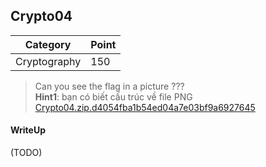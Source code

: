 ## Crypto04

| Category | Point |
| --- | --- |
| Cryptography | 150 |

> Can you see the flag in a picture ??? <br>
> **Hint1**: bạn có biết cấu trúc về file PNG <br>
> [Crypto04.zip.d4054fba1b54ed04a7e03bf9a6927645](./Crypto04.zip.d4054fba1b54ed04a7e03bf9a6927645) <br>

#### WriteUp

(TODO)
